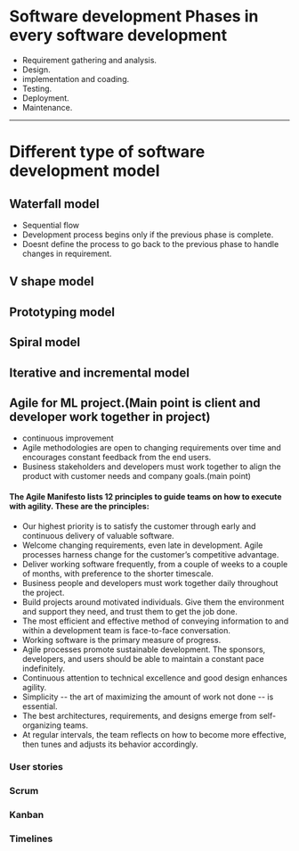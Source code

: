 # Software development Phases in every software development
 * Requirement gathering and analysis.
 * Design.
 * implementation and coading.
 * Testing.
 * Deployment.
 * Maintenance.
-------
# Different type of software development model
## Waterfall model
* Sequential flow
* Development process begins only if the previous phase is complete.
* Doesnt define the process to go back to the previous phase to handle changes in requirement.
## V shape model
## Prototyping model
## Spiral model
## Iterative and incremental model
## Agile for ML project.(Main point is client and developer work together in project)
* continuous improvement
* Agile methodologies are open to changing requirements over time and encourages constant feedback from the end users.
*  Business stakeholders and developers must work together to align the product with customer needs and company goals.(main point)

#### The Agile Manifesto lists 12 principles to guide teams on how to execute with agility. These are the principles:
* Our highest priority is to satisfy the customer through early and continuous delivery of valuable software.
* Welcome changing requirements, even late in development. Agile processes harness change for the customer’s competitive advantage.
* Deliver working software frequently, from a couple of weeks to a couple of months, with preference to the shorter timescale.
* Business people and developers must work together daily throughout the project.
* Build projects around motivated individuals. Give them the environment and support they need, and trust them to get the job done.
* The most efficient and effective method of conveying information to and within a development team is face-to-face conversation.
* Working software is the primary measure of progress.
* Agile processes promote sustainable development. The sponsors, developers, and users should be able to maintain a constant pace indefinitely.
* Continuous attention to technical excellence and good design enhances agility.
* Simplicity -- the art of maximizing the amount of work not done -- is essential.
* The best architectures, requirements, and designs emerge from self-organizing teams.
* At regular intervals, the team reflects on how to become more effective, then tunes and adjusts its behavior accordingly. 


### User stories 
### Scrum
### Kanban
### Timelines

